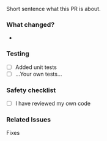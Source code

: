 Short sentence what this PR is about.

### What changed?

-

### Testing

- [ ] Added unit tests
- [ ] ...Your own tests...

### Safety checklist

- [ ] I have reviewed my own code

### Related Issues

Fixes
